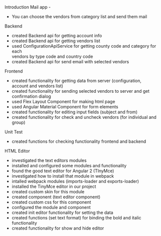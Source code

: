 Introduction Mail app - 
* You can choose the vendors from category list and send them mail 

Backend
* created Backend api for getting account info
* created Backend api for getting vendors list 
* used ConfigurationApiService for  getting county code and category for each  
  vendors by type code and country code 
* created Backend api for send email with selected vendors 

Frontend
* created functionality for getting data from server (configuration, account and vendors list)
* created functionality for sending selected vendors to server and get confirmation dialog
* used Flex Layout Component for making html page
* used Angular Material Component for form elements 
* created functionality for editing input fields (subject and from)
* created functionality for check and uncheck vendors (for individual and group)

Unit Test 
* created functions for checking functionality frontend and backend


HTML Editor 
* investigated the text editors modules
* installed and configured some modules and functionality
* found the good text editor for Angular 2 (TInyMce)
* investigated how to install that module in webpack 
* intalled webpack modules (imports-loader and exports-loader)
* installed the TinyMce editor in our project
* created custom skin for this module 
* created component (text editor component)
* created custom css for this component 
* configured the module and component
* created init editor functionality for setting the data
* created functions (set text format) for binding the bold and italic functionality 
* created functionality for show and hide editor 



